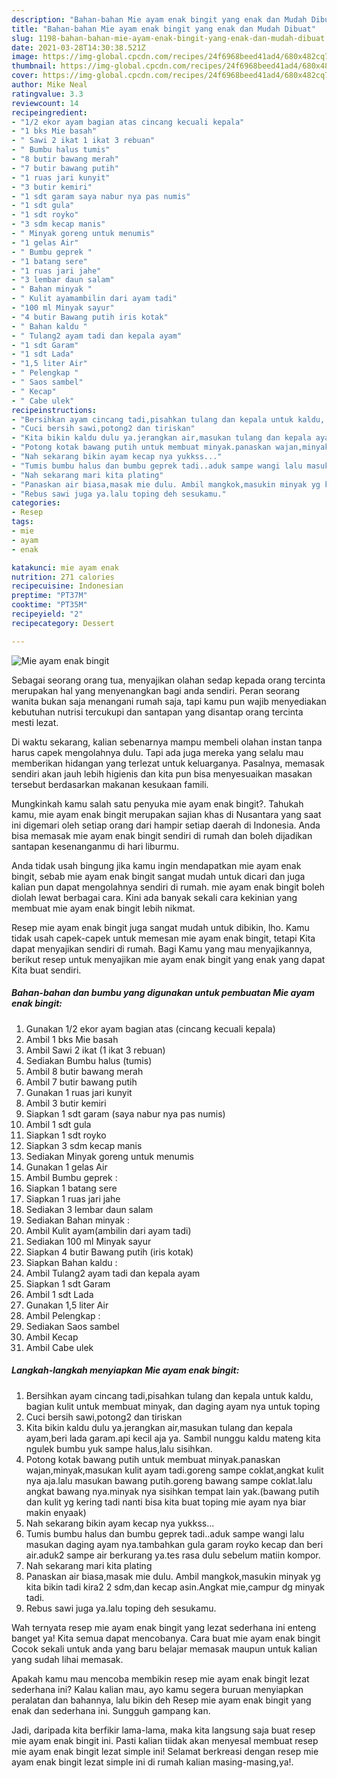 ```yaml
---
description: "Bahan-bahan Mie ayam enak bingit yang enak dan Mudah Dibuat"
title: "Bahan-bahan Mie ayam enak bingit yang enak dan Mudah Dibuat"
slug: 1198-bahan-bahan-mie-ayam-enak-bingit-yang-enak-dan-mudah-dibuat
date: 2021-03-28T14:30:38.521Z
image: https://img-global.cpcdn.com/recipes/24f6968beed41ad4/680x482cq70/mie-ayam-enak-bingit-foto-resep-utama.jpg
thumbnail: https://img-global.cpcdn.com/recipes/24f6968beed41ad4/680x482cq70/mie-ayam-enak-bingit-foto-resep-utama.jpg
cover: https://img-global.cpcdn.com/recipes/24f6968beed41ad4/680x482cq70/mie-ayam-enak-bingit-foto-resep-utama.jpg
author: Mike Neal
ratingvalue: 3.3
reviewcount: 14
recipeingredient:
- "1/2 ekor ayam bagian atas cincang kecuali kepala"
- "1 bks Mie basah"
- " Sawi 2 ikat 1 ikat 3 rebuan"
- " Bumbu halus tumis"
- "8 butir bawang merah"
- "7 butir bawang putih"
- "1 ruas jari kunyit"
- "3 butir kemiri"
- "1 sdt garam saya nabur nya pas numis"
- "1 sdt gula"
- "1 sdt royko"
- "3 sdm kecap manis"
- " Minyak goreng untuk menumis"
- "1 gelas Air"
- " Bumbu geprek "
- "1 batang sere"
- "1 ruas jari jahe"
- "3 lembar daun salam"
- " Bahan minyak "
- " Kulit ayamambilin dari ayam tadi"
- "100 ml Minyak sayur"
- "4 butir Bawang putih iris kotak"
- " Bahan kaldu "
- " Tulang2 ayam tadi dan kepala ayam"
- "1 sdt Garam"
- "1 sdt Lada"
- "1,5 liter Air"
- " Pelengkap "
- " Saos sambel"
- " Kecap"
- " Cabe ulek"
recipeinstructions:
- "Bersihkan ayam cincang tadi,pisahkan tulang dan kepala untuk kaldu, bagian kulit untuk membuat minyak, dan daging ayam nya untuk toping"
- "Cuci bersih sawi,potong2 dan tiriskan"
- "Kita bikin kaldu dulu ya.jerangkan air,masukan tulang dan kepala ayam,beri lada garam.api kecil aja ya. Sambil nunggu kaldu mateng kita ngulek bumbu yuk sampe halus,lalu sisihkan."
- "Potong kotak bawang putih untuk membuat minyak.panaskan wajan,minyak,masukan kulit ayam tadi.goreng sampe coklat,angkat kulit nya aja.lalu masukan bawang putih.goreng bawang sampe coklat.lalu angkat bawang nya.minyak nya sisihkan tempat lain yak.(bawang putih dan kulit yg kering tadi nanti bisa kita buat toping mie ayam nya biar makin enyaak)"
- "Nah sekarang bikin ayam kecap nya yukkss..."
- "Tumis bumbu halus dan bumbu geprek tadi..aduk sampe wangi lalu masukan daging ayam nya.tambahkan gula garam royko kecap dan beri air.aduk2 sampe air berkurang ya.tes rasa dulu sebelum matiin kompor."
- "Nah sekarang mari kita plating"
- "Panaskan air biasa,masak mie dulu. Ambil mangkok,masukin minyak yg kita bikin tadi kira2 2 sdm,dan kecap asin.Angkat mie,campur dg minyak tadi."
- "Rebus sawi juga ya.lalu toping deh sesukamu."
categories:
- Resep
tags:
- mie
- ayam
- enak

katakunci: mie ayam enak 
nutrition: 271 calories
recipecuisine: Indonesian
preptime: "PT37M"
cooktime: "PT35M"
recipeyield: "2"
recipecategory: Dessert

---
```



![Mie ayam enak bingit](https://img-global.cpcdn.com/recipes/24f6968beed41ad4/680x482cq70/mie-ayam-enak-bingit-foto-resep-utama.jpg)

Sebagai seorang orang tua, menyajikan olahan sedap kepada orang tercinta merupakan hal yang menyenangkan bagi anda sendiri. Peran seorang  wanita bukan saja menangani rumah saja, tapi kamu pun wajib menyediakan kebutuhan nutrisi tercukupi dan santapan yang disantap orang tercinta mesti lezat.

Di waktu  sekarang, kalian sebenarnya mampu membeli olahan instan tanpa harus capek mengolahnya dulu. Tapi ada juga mereka yang selalu mau memberikan hidangan yang terlezat untuk keluarganya. Pasalnya, memasak sendiri akan jauh lebih higienis dan kita pun bisa menyesuaikan masakan tersebut berdasarkan makanan kesukaan famili. 



Mungkinkah kamu salah satu penyuka mie ayam enak bingit?. Tahukah kamu, mie ayam enak bingit merupakan sajian khas di Nusantara yang saat ini digemari oleh setiap orang dari hampir setiap daerah di Indonesia. Anda bisa memasak mie ayam enak bingit sendiri di rumah dan boleh dijadikan santapan kesenanganmu di hari liburmu.

Anda tidak usah bingung jika kamu ingin mendapatkan mie ayam enak bingit, sebab mie ayam enak bingit sangat mudah untuk dicari dan juga kalian pun dapat mengolahnya sendiri di rumah. mie ayam enak bingit boleh diolah lewat berbagai cara. Kini ada banyak sekali cara kekinian yang membuat mie ayam enak bingit lebih nikmat.

Resep mie ayam enak bingit juga sangat mudah untuk dibikin, lho. Kamu tidak usah capek-capek untuk memesan mie ayam enak bingit, tetapi Kita dapat menyajikan sendiri di rumah. Bagi Kamu yang mau menyajikannya, berikut resep untuk menyajikan mie ayam enak bingit yang enak yang dapat Kita buat sendiri.

<!--inarticleads1-->

##### Bahan-bahan dan bumbu yang digunakan untuk pembuatan Mie ayam enak bingit:

1. Gunakan 1/2 ekor ayam bagian atas (cincang kecuali kepala)
1. Ambil 1 bks Mie basah
1. Ambil  Sawi 2 ikat (1 ikat 3 rebuan)
1. Sediakan  Bumbu halus (tumis)
1. Ambil 8 butir bawang merah
1. Ambil 7 butir bawang putih
1. Gunakan 1 ruas jari kunyit
1. Ambil 3 butir kemiri
1. Siapkan 1 sdt garam (saya nabur nya pas numis)
1. Ambil 1 sdt gula
1. Siapkan 1 sdt royko
1. Siapkan 3 sdm kecap manis
1. Sediakan  Minyak goreng untuk menumis
1. Gunakan 1 gelas Air
1. Ambil  Bumbu geprek :
1. Siapkan 1 batang sere
1. Siapkan 1 ruas jari jahe
1. Sediakan 3 lembar daun salam
1. Sediakan  Bahan minyak :
1. Ambil  Kulit ayam(ambilin dari ayam tadi)
1. Sediakan 100 ml Minyak sayur
1. Siapkan 4 butir Bawang putih (iris kotak)
1. Siapkan  Bahan kaldu :
1. Ambil  Tulang2 ayam tadi dan kepala ayam
1. Siapkan 1 sdt Garam
1. Ambil 1 sdt Lada
1. Gunakan 1,5 liter Air
1. Ambil  Pelengkap :
1. Sediakan  Saos sambel
1. Ambil  Kecap
1. Ambil  Cabe ulek




<!--inarticleads2-->

##### Langkah-langkah menyiapkan Mie ayam enak bingit:

1. Bersihkan ayam cincang tadi,pisahkan tulang dan kepala untuk kaldu, bagian kulit untuk membuat minyak, dan daging ayam nya untuk toping
1. Cuci bersih sawi,potong2 dan tiriskan
1. Kita bikin kaldu dulu ya.jerangkan air,masukan tulang dan kepala ayam,beri lada garam.api kecil aja ya. Sambil nunggu kaldu mateng kita ngulek bumbu yuk sampe halus,lalu sisihkan.
1. Potong kotak bawang putih untuk membuat minyak.panaskan wajan,minyak,masukan kulit ayam tadi.goreng sampe coklat,angkat kulit nya aja.lalu masukan bawang putih.goreng bawang sampe coklat.lalu angkat bawang nya.minyak nya sisihkan tempat lain yak.(bawang putih dan kulit yg kering tadi nanti bisa kita buat toping mie ayam nya biar makin enyaak)
1. Nah sekarang bikin ayam kecap nya yukkss...
1. Tumis bumbu halus dan bumbu geprek tadi..aduk sampe wangi lalu masukan daging ayam nya.tambahkan gula garam royko kecap dan beri air.aduk2 sampe air berkurang ya.tes rasa dulu sebelum matiin kompor.
1. Nah sekarang mari kita plating
1. Panaskan air biasa,masak mie dulu. Ambil mangkok,masukin minyak yg kita bikin tadi kira2 2 sdm,dan kecap asin.Angkat mie,campur dg minyak tadi.
1. Rebus sawi juga ya.lalu toping deh sesukamu.




Wah ternyata resep mie ayam enak bingit yang lezat sederhana ini enteng banget ya! Kita semua dapat mencobanya. Cara buat mie ayam enak bingit Cocok sekali untuk anda yang baru belajar memasak maupun untuk kalian yang sudah lihai memasak.

Apakah kamu mau mencoba membikin resep mie ayam enak bingit lezat sederhana ini? Kalau kalian mau, ayo kamu segera buruan menyiapkan peralatan dan bahannya, lalu bikin deh Resep mie ayam enak bingit yang enak dan sederhana ini. Sungguh gampang kan. 

Jadi, daripada kita berfikir lama-lama, maka kita langsung saja buat resep mie ayam enak bingit ini. Pasti kalian tiidak akan menyesal membuat resep mie ayam enak bingit lezat simple ini! Selamat berkreasi dengan resep mie ayam enak bingit lezat simple ini di rumah kalian masing-masing,ya!.

